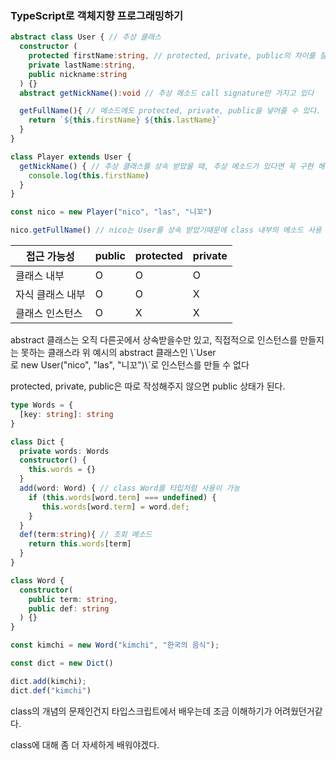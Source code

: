 ### **TypeScript로 객체지향 프로그래밍하기**

```ts
abstract class User { // 추상 클래스
  constructor (
    protected firstName:string, // protected, private, public의 차이를 잘 이해하자
    private lastName:string,
    public nickname:string
  ) {}
  abstract getNickName():void // 추상 메소드 call signature만 가지고 있다

  getFullName(){ // 메소드에도 protected, private, public을 넣어줄 수 있다. 안적었다면, public 상태
    return `${this.firstName} ${this.lastName}`
  }
}

class Player extends User {
  getNickName() { // 추상 클래스를 상속 받았을 때, 추상 메소드가 있다면 꼭 구현 해줘야 한다.
    console.log(this.firstName)
  }
}

const nico = new Player("nico", "las", "니꼬")

nico.getFullName() // nico는 User를 상속 받았기때문에 class 내부의 메소드 사용 가능
```
<div align ="center">
  
| **접근 가능성** | **public** | **protected** | **private** |
| --- | --- | --- | --- |
| 클래스 내부 | O | O | O |
| 자식 클래스 내부 | O | O | X |
| 클래스 인스턴스 | O | X | X |
  
</div>
abstract 클래스는 오직 다른곳에서 상속받을수만 있고, 직접적으로 인스턴스를 만들지는 못하는 클래스라  
위 예시의 abstract 클래스인 \`User로 new User("nico", "las", "니꼬")\`로 인스턴스를 만들 수 없다  
  
protected, private, public은 따로 작성해주지 않으면 public 상태가 된다.

```ts
type Words = {
  [key: string]: string
}

class Dict {
  private words: Words
  constructor() {
    this.words = {}
  }
  add(word: Word) { // class Word를 타입처럼 사용이 가능
    if (this.words[word.term] === undefined) {
       this.words[word.term] = word.def;
    }
  }
  def(term:string){ // 조회 메소드
    return this.words[term]
  }
}

class Word {
  constructor(
    public term: string,
    public def: string
  ) {}
}

const kimchi = new Word("kimchi", "한국의 음식");

const dict = new Dict()

dict.add(kimchi);
dict.def("kimchi")
```

class의 개념의 문제인건지 타입스크립트에서 배우는데 조금 이해하기가 어려웠던거같다.

class에 대해 좀 더 자세하게 배워야겠다.

